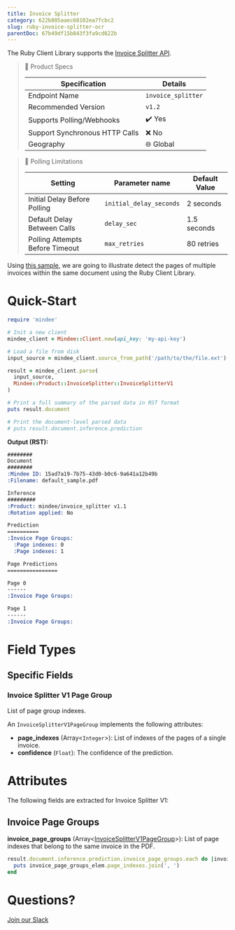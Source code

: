 ```yaml
---
title: Invoice Splitter
category: 622b805aaec68102ea7fcbc2
slug: ruby-invoice-splitter-ocr
parentDoc: 67b49df15b843f3fa9cd622b
---
```

The Ruby Client Library supports the [Invoice Splitter API](https://platform.mindee.com/mindee/invoice_splitter).

> 📝 Product Specs
>
> | Specification                  | Details            |
> | ------------------------------ |--------------------|
> | Endpoint Name                  | `invoice_splitter` |
> | Recommended Version            | `v1.2`             |
> | Supports Polling/Webhooks      | ✔️ Yes             |
> | Support Synchronous HTTP Calls | ❌ No               |
> | Geography                      | 🌐 Global          |

> 🔐 Polling Limitations
>
> | Setting                         | Parameter name          | Default Value |
> | ------------------------------- | ----------------------- |---------------|
> | Initial Delay Before Polling    | `initial_delay_seconds` | 2 seconds     |
> | Default Delay Between Calls     | `delay_sec`             | 1.5 seconds   |
> | Polling Attempts Before Timeout | `max_retries`           | 80 retries    |

Using [this sample](https://github.com/mindee/client-lib-test-data/blob/main/products/invoice_splitter/default_sample.pdf), we are going to illustrate detect the pages of multiple invoices within the same document using the
Ruby Client Library.

# Quick-Start

```rb
require 'mindee'

# Init a new client
mindee_client = Mindee::Client.new(api_key: 'my-api-key')

# Load a file from disk
input_source = mindee_client.source_from_path('/path/to/the/file.ext')

result = mindee_client.parse(
  input_source,
  Mindee::Product::InvoiceSplitter::InvoiceSplitterV1
)

# Print a full summary of the parsed data in RST format
puts result.document

# Print the document-level parsed data
# puts result.document.inference.prediction
```

**Output (RST):**
```rst
########
Document
########
:Mindee ID: 15ad7a19-7b75-43d0-b0c6-9a641a12b49b
:Filename: default_sample.pdf

Inference
#########
:Product: mindee/invoice_splitter v1.1
:Rotation applied: No

Prediction
==========
:Invoice Page Groups:
  :Page indexes: 0
  :Page indexes: 1

Page Predictions
================

Page 0
------
:Invoice Page Groups:

Page 1
------
:Invoice Page Groups:
```

# Field Types
## Specific Fields
### Invoice Splitter V1 Page Group
List of page group indexes.

An `InvoiceSplitterV1PageGroup` implements the following attributes:

* **page_indexes** (Array<`Integer`>): List of indexes of the pages of a single invoice.
* **confidence** (`Float`): The confidence of the prediction.

# Attributes
The following fields are extracted for Invoice Splitter V1:

## Invoice Page Groups
**invoice_page_groups** (Array<[InvoiceSplitterV1PageGroup](#invoice-splitter-v1-page-group)>): List of page indexes that belong to the same invoice in the PDF.

```rb
result.document.inference.prediction.invoice_page_groups.each do |invoice_page_groups_elem|
  puts invoice_page_groups_elem.page_indexes.join(', ')
end
```

# Questions?
[Join our Slack](https://join.slack.com/t/mindee-community/shared_invite/zt-2d0ds7dtz-DPAF81ZqTy20chsYpQBW5g)
